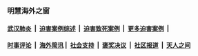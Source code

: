 
### 明慧海外之窗

####  [武汉肺炎](indexes/365.md?t=02210800) &nbsp;|&nbsp;  [迫害案例综述](indexes/328.md?t=02210800) &nbsp;|&nbsp; [迫害致死案例](indexes/277.md?t=02210800)  &nbsp;|&nbsp; [更多迫害案例](indexes/81.md?t=02210800)  &nbsp;|&nbsp; 
####  [时事评论](indexes/19.md?t=02210800) &nbsp;|&nbsp; [海外简讯](indexes/245.md?t=02210800)&nbsp;|&nbsp;  [社会支持](indexes/140.md?t=02210800) &nbsp;|&nbsp; [褒奖决议](indexes/282.md?t=02210800) &nbsp;|&nbsp; [社区报道](indexes/91.md?t=02210800)  &nbsp;|&nbsp; [天人之间](indexes/78.md?t=02210800) 

